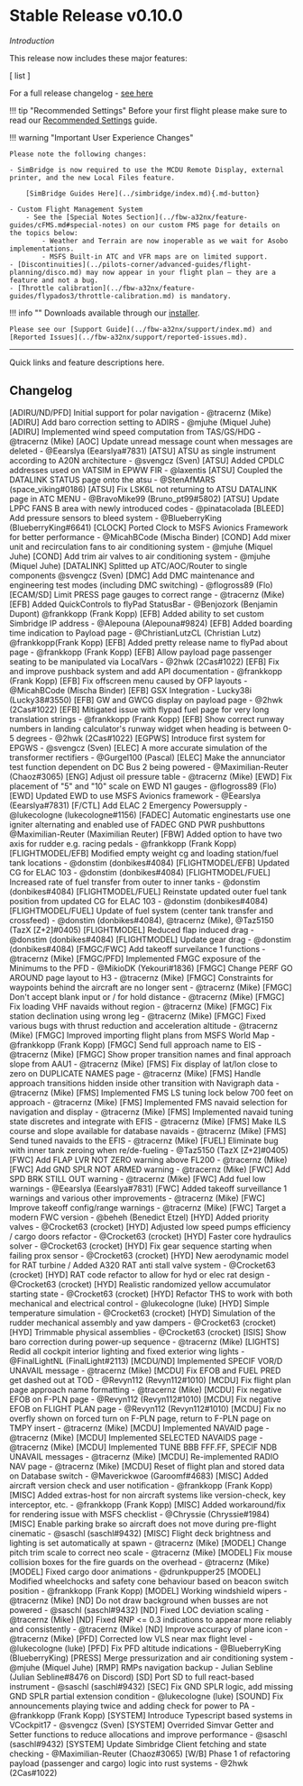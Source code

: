 <link rel="stylesheet" href="../../stylesheets/toc-tables.css">

# Stable Release v0.10.0

*Introduction*

This release now includes these major features:

[ list ]

For a full release changelog - [see here](#changelog)

!!! tip "Recommended Settings"
    Before your first flight please make sure to read our [Recommended Settings](../fbw-a32nx/settings.md) guide.

!!! warning "Important User Experience Changes"

    Please note the following changes:

    - SimBridge is now required to use the MCDU Remote Display, external printer, and the new Local Files feature.

        [SimBridge Guides Here](../simbridge/index.md){.md-button}

    - Custom Flight Management System
        - See the [Special Notes Section](../fbw-a32nx/feature-guides/cFMS.md#special-notes) on our custom FMS page for details on the topics below:
            - Weather and Terrain are now inoperable as we wait for Asobo implementations.
            - MSFS Built-in ATC and VFR maps are on limited support.
    - [Discontinuities](../pilots-corner/advanced-guides/flight-planning/disco.md) may now appear in your flight plan — they are a feature and not a bug.
    - [Throttle calibration](../fbw-a32nx/feature-guides/flypados3/throttle-calibration.md) is mandatory.

!!! info ""
    Downloads available through our [installer](../fbw-a32nx/installation.md).

    Please see our [Support Guide](../fbw-a32nx/support/index.md) and [Reported Issues](../fbw-a32nx/support/reported-issues.md).

---

Quick links and feature descriptions here.

## Changelog

[ADIRU/ND/PFD] Initial support for polar navigation - @tracernz (Mike)
[ADIRU] Add baro correction setting to ADIRS - @mjuhe (Miquel Juhe)
[ADIRU] Implemented wind speed computation from TAS/GS/HDG - @tracernz (Mike)
[AOC] Update unread message count when messages are deleted - @Eearslya (Eearslya#7831)
[ATSU] ATSU as single instrument according to A20N architecture - @svengcz (Sven)
[ATSU] Added CPDLC addresses used on VATSIM in EPWW FIR - @laxentis
[ATSU] Coupled the DATALINK STATUS page onto the atsu - @StenAfMARS (space_viking#0186)
[ATSU] Fix LSK6L not returning to ATSU DATALINK page in ATC MENU - @BravoMike99 (Bruno_pt99#5802)
[ATSU] Update LPPC FANS B area with newly introduced codes - @pinatacolada
[BLEED] Add pressure sensors to bleed system - @BlueberryKing (BlueberryKing#6641)
[CLOCK] Ported Clock to MSFS Avionics Framework for better performance - @MicahBCode (Mischa Binder)
[COND] Add mixer unit and recirculation fans to air conditioning system - @mjuhe (Miquel Juhe)
[COND] Add trim air valves to air conditioning system - @mjuhe (Miquel Juhe)
[DATALINK] Splitted up ATC/AOC/Router to single components @svengcz (Sven)
[DMC] Add DMC maintenance and engineering test modes (including DMC switching) - @flogross89 (Flo)
[ECAM/SD] Limit PRESS page gauges to correct range - @tracernz (Mike)
[EFB] Added QuickControls to flyPad StatusBar - @Benjozork (Benjamin Dupont) @frankkopp (Frank Kopp)
[EFB] Added ability to set custom Simbridge IP address - @Alepouna (Alepouna#9824)
[EFB] Added boarding time indication to Payload page - @ChristianLutzCL (Christian Lutz) @frankkopp(Frank Kopp)
[EFB] Added pretty release name to flyPad about page - @frankkopp (Frank Kopp)
[EFB] Allow payload page passenger seating to be manipulated via LocalVars - @2hwk (2Cas#1022)
[EFB] Fix and improve pushback system and add API documentation - @frankkopp (Frank Kopp)
[EFB] Fix offscreen menu caused by OFP layouts - @MicahBCode (Mischa Binder)
[EFB] GSX Integration - Lucky38i (Lucky38#3550)
[EFB] GW and GWCG display on payload page - @2hwk (2Cas#1022)
[EFB] Mitigated issue with flypad fuel page for very long translation strings - @frankkopp (Frank Kopp)
[EFB] Show correct runway numbers in landing calculator's runway widget when heading is between 0-5 degrees - @2hwk (2Cas#1022)
[EGPWS] Introduce first system for EPGWS - @svengcz (Sven)
[ELEC] A more accurate simulation of the transformer rectifiers - @Gurgel100 (Pascal)
[ELEC] Make the annunciator test function dependent on DC Bus 2 being powered - @Maximilian-Reuter (Chaoz#3065)
[ENG] Adjust oil pressure table - @tracernz (Mike)
[EWD] Fix placement of "5" and "10" scale on EWD N1 gauges - @flogross89 (Flo)
[EWD] Updated EWD to use MSFS Avionics framework - @Eearslya (Eearslya#7831)
[F/CTL] Add ELAC 2 Emergency Powersupply - @lukecologne (lukecologne#1156)
[FADEC] Automatic enginestarts use one igniter alternating and enabled use of FADEC GND PWR pushbuttons @Maximilian-Reuter (Maximilian Reuter)
[FBW] Added option to have two axis for rudder e.g. racing pedals - @frankkopp (Frank Kopp)
[FLIGHTMODEL/EFB] Modified empty weight cg and loading station/fuel tank locations - @donstim (donbikes#4084)
[FLIGHTMODEL/EFB] Updated CG for ELAC 103 - @donstim (donbikes#4084)
[FLIGHTMODEL/FUEL] Increased rate of fuel transfer from outer to inner tanks - @donstim (donbikes#4084)
[FLIGHTMODEL/FUEL] Reinstate updated outer fuel tank position from updated CG for ELAC 103 - @donstim (donbikes#4084)
[FLIGHTMODEL/FUEL] Update of fuel system (center tank transfer and crossfeed) - @donstim (donbikes#4084), @tracernz (Mike), @Taz5150 (TazX [Z+2]#0405)
[FLIGHTMODEL] Reduced flap induced drag - @donstim (donbikes#4084)
[FLIGHTMODEL] Update gear drag - @donstim (donbikes#4084)
[FMGC/FWC] Add takeoff surveilance 1 functions - @tracernz (Mike)
[FMGC/PFD] Implemented FMGC exposure of the Minimums to the PFD - @MikioDK (Yekouri#1836)
[FMGC] Change PERF GO AROUND page layout to H3 - @tracernz (Mike)
[FMGC] Constraints for waypoints behind the aircraft are no longer sent - @tracernz (Mike)
[FMGC] Don't accept blank input or / for hold distance - @tracernz (Mike)
[FMGC] Fix loading VHF navaids without region - @tracernz (Mike)
[FMGC] Fix station declination using wrong leg - @tracernz (Mike)
[FMGC] Fixed various bugs with thrust reduction and acceleration altitude - @tracernz (Mike)
[FMGC] Improved importing flight plans from MSFS World Map - @frankkopp (Frank Kopp)
[FMGC] Send full approach name to EIS - @tracernz (Mike)
[FMGC] Show proper transition names and final approach slope from AAU1 - @tracernz (Mike)
[FMS] Fix display of lat/lon close to zero on DUPLICATE NAMES page - @tracernz (Mike)
[FMS] Handle approach transitions hidden inside other transition with Navigraph data - @tracernz (Mike)
[FMS] Implemented FMS LS tuning lock below 700 feet on approach - @tracernz (Mike)
[FMS] Implemented FMS navaid selection for navigation and display - @tracernz (Mike)
[FMS] Implemented navaid tuning state discretes and integrate with EFIS - @tracernz (Mike)
[FMS] Make ILS course and slope available for database navaids - @tracernz (Mike)
[FMS] Send tuned navaids to the EFIS - @tracernz (Mike)
[FUEL] Eliminate bug with inner tank zeroing when re/de-fueling - @Taz5150 (TazX [Z+2]#0405)
[FWC] Add FLAP LVR NOT ZERO warning above FL200 - @tracernz (Mike)
[FWC] Add GND SPLR NOT ARMED warning - @tracernz (Mike)
[FWC] Add SPD BRK STILL OUT warning - @tracernz (Mike)
[FWC] Add fuel low warnings - @Eearslya (Eearslya#7831)
[FWC] Added takeoff surveillance 1 warnings and various other improvements - @tracernz (Mike)
[FWC] Improve takeoff config/range warnings - @tracernz (Mike)
[FWC] Target a modern FWC version - @beheh (Benedict Etzel)
[HYD] Added priority valves - @Crocket63 (crocket)
[HYD] Adjusted low speed pumps efficiency / cargo doors refactor - @Crocket63 (crocket)
[HYD] Faster core hydraulics solver - @Crocket63 (crocket)
[HYD] Fix gear sequence starting when failing prox sensor - @Crocket63 (crocket)
[HYD] New aerodynamic model for RAT turbine / Added A320 RAT anti stall valve system - @Crocket63 (crocket)
[HYD] RAT code refactor to allow for hyd or elec rat design - @Crocket63 (crocket)
[HYD] Realistic randomized yellow accumulator starting state - @Crocket63 (crocket)
[HYD] Refactor THS to work with both mechanical and electrical control - @lukecologne (luke)
[HYD] Simple temperature simulation - @Crocket63 (crocket)
[HYD] Simulation of the rudder mechanical assembly and yaw dampers - @Crocket63 (crocket)
[HYD] Trimmable physical assemblies - @Crocket63 (crocket)
[ISIS] Show baro correction during power-up sequence - @tracernz (Mike)
[LIGHTS] Redid all cockpit interior lighting and fixed exterior wing lights - @FinalLightNL (FinalLight#2113)
[MCDU/ND] Implemented SPECIF VOR/D UNAVAIL message - @tracernz (Mike)
[MCDU] Fix EFOB and FUEL PRED get dashed out at TOD - @Revyn112 (Revyn112#1010)
[MCDU] Fix flight plan page approach name formatting - @tracernz (Mike)
[MCDU] Fix negative EFOB on F-PLN page - @Revyn112 (Revyn112#1010)
[MCDU] Fix negative EFOB on FLIGHT PLAN page - @Revyn112 (Revyn112#1010)
[MCDU] Fix no overfly shown on forced turn on F-PLN page, return to F-PLN page on TMPY insert - @tracernz (Mike)
[MCDU] Implemented NAVAID page - @tracernz (Mike)
[MCDU] Implemented SELECTED NAVAIDS page - @tracernz (Mike)
[MCDU] Implemented TUNE BBB FFF.FF, SPECIF NDB UNAVAIL messages - @tracernz (Mike)
[MCDU] Re-implemented RADIO NAV page - @tracernz (Mike)
[MCDU] Reset of flight plan and stored data on Database switch - @Maverickwoe (Garoomf#4683)
[MISC] Added aircraft version check and user notification - @frankkopp (Frank Kopp)
[MISC] Added extras-host for non aircraft systems like version-check, key interceptor, etc. - @frankkopp (Frank Kopp)
[MISC] Added workaround/fix for rendering issue with MSFS checklist - @Chryssie (Chryssie#1984)
[MISC] Enable parking brake so aircraft does not move during pre-flight cinematic - @saschl (saschl#9432)
[MISC] Flight deck brightness and lighting is set automatically at spawn - @tracernz (Mike)
[MODEL] Change pitch trim scale to correct neo scale - @tracernz (Mike)
[MODEL] Fix mouse collision boxes for the fire guards on the overhead - @tracernz (Mike)
[MODEL] Fixed cargo door animations - @drunkpupper25
[MODEL] Modified wheelchocks and safety cone behaviour based on beacon switch position - @frankkopp (Frank Kopp)
[MODEL] Working windshield wipers - @tracernz (Mike)
[ND] Do not draw background when busses are not powered - @saschl (saschl#9432)
[ND] Fixed LOC deviation scaling - @tracernz (Mike)
[ND] Fixed RNP <= 0.3 indications to appear more reliably and consistently - @tracernz (Mike)
[ND] Improve accuracy of plane icon - @tracernz (Mike)
[PFD] Corrected low VLS near max flight level - @lukecologne (luke)
[PFD] Fix PFD altitude indications - @BlueberryKing (BlueberryKing)
[PRESS] Merge pressurization and air conditioning system - @mjuhe (Miquel Juhe)
[RMP] RMPs navigation backup - Julian Sebline (Julian Sebline#8476 on Discord)
[SD] Port SD to full react-based instrument - @saschl (saschl#9432)
[SEC] Fix GND SPLR logic, add missing GND SPLR partial extension condition - @lukecologne (luke)
[SOUND] Fix announcements playing twice and adding check for power to PA - @frankkopp (Frank Kopp)
[SYSTEM] Introduce Typescript based systems in VCockpit17 - @svengcz (Sven)
[SYSTEM] Overrided Simvar Getter and Setter functions to reduce allocations and improve performance - @saschl (saschl#9432)
[SYSTEM] Update Simbridge Client fetching and state checking - @Maximilian-Reuter (Chaoz#3065)
[W/B] Phase 1 of refactoring payload (passenger and cargo) logic into rust systems - @2hwk (2Cas#1022)
